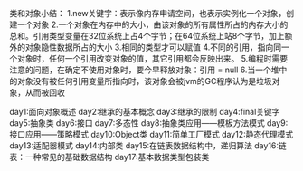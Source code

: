 类和对象小结：
    1.new关键字：表示像内存申请空间，也表示实例化一个对象，创建一个对象
    2.一个对象在内存中的大小，由该对象的所有属性所占的内存大小的总和。引用类型变量在32位系统上占4个字节；在64位系统上站8个字节，加上额外的对象隐性数据所占的大小
    3.相同的类型才可以赋值
    4.不同的引用，指向同一个对象时，任何一个引用改变对象的值，其它引用都会反映出来。
    5.编程时需要注意的问题，在确定不使用对象时，要今早释放对象：引用 = null
    6.当一个堆中的对象没有被任何引用变量所指向时，该对象会被jvm的GC程序认为是垃圾对象，从而被回收

day1:面向对象概述
day2:继承的基本概念
day3:继承的限制
day4:final关键字
day5:抽象类
day6:接口
day7:多态性
day8:抽象类应用——模板方法模式
day9:接口应用——策略模式
day10:Object类
day11:简单工厂模式
day12:静态代理模式
day13:适配器模式
day14:内部类
day15:在链表数据结构中，递归算法
day16:链表：一种常见的基础数据结构
day17:基本数据类型包装类